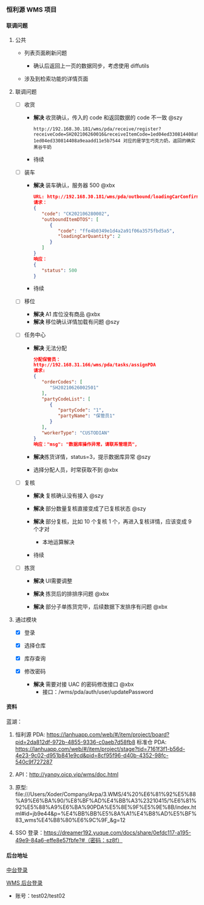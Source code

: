 ### 恒利源 WMS 项目

#### 联调问题

1. 公共
   
   - 列表页面刷新问题
     
     - 确认后返回上一页的数据同步，考虑使用 diffutils
   
   - 涉及到检索功能的详情页面

2. 联调问题
   
   - [ ] 收货
     
     - **解决** 收货确认，传入的 code 和返回数据的 code 不一致 @szy
       
       ```
       http://192.168.30.181/wms/pda/receive/register?receiveCode=SH202106260016&receiveItemCode=1ed04ed330814408a9eaadd11e5b7544
       1ed04ed330814408a9eaadd11e5b7544 对应的是学生巧克力奶，返回的确实黑谷牛奶
       ```
     
     - 待续  
   
   - [ ] 装车
     
     - **解决** 装车确认，服务器 500 @xbx 
       
       ```json
       URL: http://192.168.30.181/wms/pda/outbound/loadingCarConfirm
       请求：
       {
          "code": "CK202106280002",
          "outboundItemDTOS": [
             {
                "code": "ffe4b0349e1d4a2a91f06a3575fbd5a5",
                "loadingCarQuantity": 2
             }
          ]
       }
       响应：
       {
          "status": 500
       }
       ```
     
     - 待续
   
   - [ ] 移位
     
     - **解决** A1 库位没有商品 @xbx
     - **解决** 移位确认详情加载有问题 @szy
   
   - [ ] 任务中心
     
     - **解决** 无法分配
       
       ```json
       分配保管员：
       http://192.168.31.166/wms/pda/tasks/assignPDA
       请求:
       {
          "orderCodes": [
             "SH20210626002501"
          ],
          "partyCodeList": [
             {
                "partyCode": "1",
                "partyName": "保管员1"
             }
          ],
          "workerType": "CUSTODIAN"
       }
       响应："msg": "数据库操作异常，请联系管理员",
       ```
     
     - **解决**拣货详情，status=3，提示数据库异常 @szy
     
     - 选择分配人员，时常获取不到 @xbx
   
   - [ ] 复核
     
     - **解决** 复核确认没有接入 @szy
     
     - **解决** 部分数量复核直接变成了已复核状态 @szy
     
     - **解决** 部分复核，比如 10 个复核 1 个，再进入复核详情，应该变成 9 个才对
       
       - 本地运算解决
     
     - 待续
   
   - [ ] 拣货
     
     - **解决** UI需要调整
     
     - **解决** 拣货后的排排序问题 @xbx
     
     - **解决** 部分子单拣货完毕，后续数据下发排序有问题 @xbx

3. 通过模块
   
   - [x] 登录
   
   - [x] 选择仓库
   
   - [x] 库存查询
   
   - [x] 修改密码
     
     - **解决** 需要对接 UAC 的密码修改接口 @xbx
       - 接口：/wms/pda/auth/user/updatePassword

#### 资料

蓝湖：

1. 恒利源 PDA: https://lanhuapp.com/web/#/item/project/board?pid=2da812df-972b-4855-9336-c0aeb7d58fb8
   标准仓 PDA: https://lanhuapp.com/web/#/item/project/stage?tid=7161f3f1-b56d-4e23-9c02-d951b841e9cd&pid=8cf95f96-d40b-4352-98fc-540c9f727287

2. API：http://yanqy.oicp.vip/wms/doc.html

3. 原型: file:///Users/Xoder/Company/Arpa/3.WMS/4%20%E6%81%92%E5%88%A9%E6%BA%90/%E8%BF%AD%E4%BB%A3%23210415/%E6%81%92%E5%88%A9%E6%BA%90PDA%E5%8E%9F%E5%9E%8B/index.html#id=jb9e44&p=%E4%BB%BB%E5%8A%A1%E4%B8%AD%E5%BF%83_wms%E4%B8%80%E6%9C%9F_&g=12

4. SSO 登录：https://dreamer192.yuque.com/docs/share/0efdc117-a195-49e9-84a6-effe8e57fbfe?#（密码：sz8f）

#### 后台地址

[中台登录](http://test.58arpa.com:8090/pages/viewpage.action?pageId=30051285)

[WMS 后台登录](http://test.sso.sarpa.cn/sso-server/login?redirect_url=http://192.168.31.24/&source-id=4)

- 账号：test02/test02

